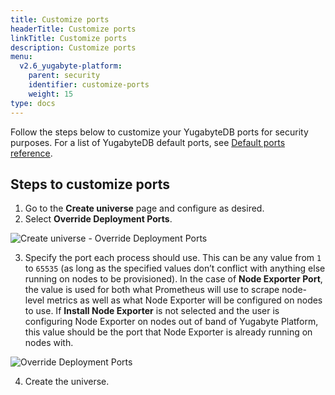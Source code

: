 ```yaml
---
title: Customize ports
headerTitle: Customize ports
linkTitle: Customize ports
description: Customize ports
menu:
  v2.6_yugabyte-platform:
    parent: security
    identifier: customize-ports
    weight: 15
type: docs
---
```


Follow the steps below to customize your YugabyteDB ports for security purposes.
For a list of YugabyteDB default ports, see [Default ports reference](../../../reference/configuration/default-ports).

## Steps to customize ports

1. Go to the **Create universe** page and configure as desired.
2. Select **Override Deployment Ports**.

![Create universe - Override Deployment Ports](/images/yp/security/override-deployment-ports.png)

3. Specify the port each process should use. This can be any value from `1` to `65535` (as long as the specified values don’t conflict with anything else running on nodes to be provisioned). In the case of **Node Exporter Port**, the value is used for both what Prometheus will use to scrape node-level metrics as well as what Node Exporter will be configured on nodes to use. If **Install Node Exporter** is not selected and the user is configuring Node Exporter on nodes out of band of Yugabyte Platform, this value should be the port that Node Exporter is already running on nodes with.

![Override Deployment Ports](/images/yp/security/override-deployment-ports.png)

4. Create the universe.
